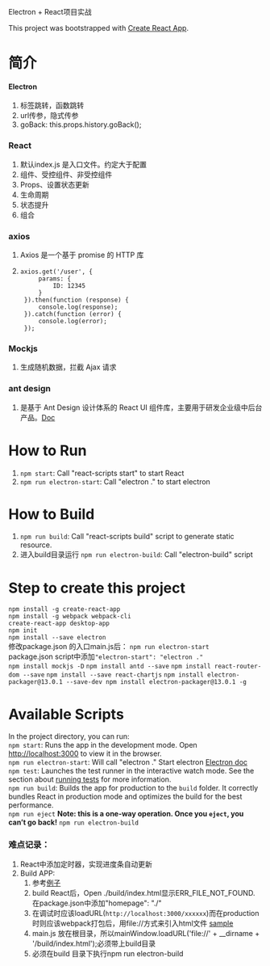 Electron + React项目实战

This project was bootstrapped with [Create React App](https://github.com/facebook/create-react-app).


# 简介
#### Electron
1. 标签跳转，函数跳转
2. url传参，隐式传参
3. goBack: this.props.history.goBack();
### React
1. 默认index.js 是入口文件。约定大于配置
2. 组件、受控组件、非受控组件
3. Props、设置状态更新
4. 生命周期
5. 状态提升
6. 组合
### axios
1. Axios 是一个基于 promise 的 HTTP 库
2. <pre><code>axios.get('/user', {
        params: {
            ID: 12345
        }
    }).then(function (response) {
        console.log(response);
    }).catch(function (error) {
        console.log(error);
    });</code></pre>
### Mockjs
1. 生成随机数据，拦截 Ajax 请求
### ant design
1. 是基于 Ant Design 设计体系的 React UI 组件库，主要用于研发企业级中后台产品。[Doc](https://ant.design/docs/react/introduce-cn)


# How to Run
1. `npm start`: Call "react-scripts start" to start React
2. `npm run electron-start`: Call "electron ." to start electron


# How to Build
1. `npm run build`: Call "react-scripts build" script to generate static resource.
2. 进入build目录运行 `npm run electron-build`: Call "electron-build" script


# Step to create this project
`npm install -g create-react-app`<br/>
`npm install -g webpack webpack-cli `<br/>
`create-react-app desktop-app`<br/>
`npm init`<br/>
`npm install --save electron`<br/>
修改package.json 的入口main.js后： `npm run electron-start`<br/>
package.json script中添加<code>"electron-start": "electron ."</code><br/>
`npm install mockjs -D`
`npm install antd --save`
`npm install react-router-dom --save`
`npm install --save react-chartjs`
`npm install electron-packager@13.0.1 --save-dev npm install electron-packager@13.0.1 -g`


# Available Scripts
In the project directory, you can run: <br/>
`npm start`: Runs the app in the development mode. Open [http://localhost:3000](http://localhost:3000) to view it in the browser.<br/>
`npm run electron-start`: Will call "electron ." Start electron [Electron doc](https://electronjs.org/docs)<br/>
`npm test`: Launches the test runner in the interactive watch mode. See the section about [running tests](https://facebook.github.io/create-react-app/docs/running-tests) for more information.<br/>
`npm run build`: Builds the app for production to the `build` folder. It correctly bundles React in production mode and optimizes the build for the best performance.<br/>
`npm run eject` **Note: this is a one-way operation. Once you `eject`, you can’t go back!**
`npm run electron-build`


### 难点记录：
1. React中添加定时器，实现进度条自动更新
2. Build APP:
    1) 参考[例子](https://segmentfault.com/a/1190000014030465)
    3) build React后，Open ./build/index.html显示ERR_FILE_NOT_FOUND. 在package.json中添加"homepage": "./"
    4) 在调试时应该loadURL(`http://localhost:3000/xxxxxx`)而在production时则应该webpack打包后，用file://方式来引入html文件 [sample](https://www.jianshu.com/p/c10203ef0c9a)
    5) main.js 放在根目录，所以mainWindow.loadURL('file://' + __dirname + '/build/index.html');必须带上build目录
    6) 必须在build 目录下执行npm run electron-build